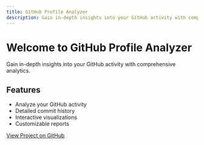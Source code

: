 ```yaml
---
title: GitHub Profile Analyzer
description: Gain in-depth insights into your GitHub activity with comprehensive analytics.
---
```


# Welcome to GitHub Profile Analyzer

Gain in-depth insights into your GitHub activity with comprehensive analytics.

## Features

- Analyze your GitHub activity
- Detailed commit history
- Interactive visualizations
- Customizable reports

[View Project on GitHub](https://github.com/Soufiane1mazouzi/github-profile-analyzer)
